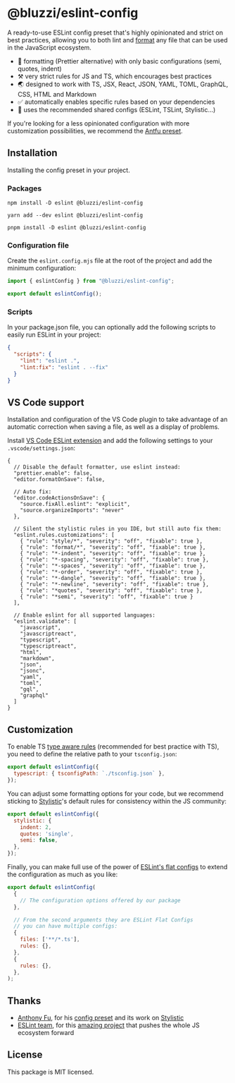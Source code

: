 # @bluzzi/eslint-config
A ready-to-use ESLint config preset that's highly opinionated and strict on best practices, allowing you to both lint and [format](https://eslint.style/guide/why) any file that can be used in the JavaScript ecosystem.

- 📖 formatting (Prettier alternative) with only basic configurations (semi, quotes, indent)
- ⚒️ very strict rules for JS and TS, which encourages best practices
- 🌏 designed to work with TS, JSX, React, JSON, YAML, TOML, GraphQL, CSS, HTML and Markdown
- ✅ automatically enables specific rules based on your dependencies
- 🧲 uses the recommended shared configs (ESLint, TSLint, Stylistic...)

If you're looking for a less opinionated configuration with more customization possibilities, we recommend the [Antfu preset](https://github.com/antfu/eslint-config).

## Installation
Installing the config preset in your project.

### Packages
```
npm install -D eslint @bluzzi/eslint-config
```
```
yarn add --dev eslint @bluzzi/eslint-config
```
```
pnpm install -D eslint @bluzzi/eslint-config
```

### Configuration file
Create the `eslint.config.mjs` file at the root of the project and add the minimum configuration:
```js
import { eslintConfig } from "@bluzzi/eslint-config";

export default eslintConfig();
```

### Scripts
In your package.json file, you can optionally add the following scripts to easily run ESLint in your project:
```json
{
  "scripts": {
    "lint": "eslint .",
    "lint:fix": "eslint . --fix"
  }
}
```

## VS Code support
Installation and configuration of the VS Code plugin to take advantage of an automatic correction when saving a file, as well as a display of problems.

Install [VS Code ESLint extension](https://marketplace.visualstudio.com/items?itemName=dbaeumer.vscode-eslint) and add the following settings to your `.vscode/settings.json`:
```jsonc
{
  // Disable the default formatter, use eslint instead:
  "prettier.enable": false,
  "editor.formatOnSave": false,

  // Auto fix:
  "editor.codeActionsOnSave": {
    "source.fixAll.eslint": "explicit",
    "source.organizeImports": "never"
  },

  // Silent the stylistic rules in you IDE, but still auto fix them:
  "eslint.rules.customizations": [
    { "rule": "style/*", "severity": "off", "fixable": true },
    { "rule": "format/*", "severity": "off", "fixable": true },
    { "rule": "*-indent", "severity": "off", "fixable": true },
    { "rule": "*-spacing", "severity": "off", "fixable": true },
    { "rule": "*-spaces", "severity": "off", "fixable": true },
    { "rule": "*-order", "severity": "off", "fixable": true },
    { "rule": "*-dangle", "severity": "off", "fixable": true },
    { "rule": "*-newline", "severity": "off", "fixable": true },
    { "rule": "*quotes", "severity": "off", "fixable": true },
    { "rule": "*semi", "severity": "off", "fixable": true }
  ],

  // Enable eslint for all supported languages:
  "eslint.validate": [
    "javascript",
    "javascriptreact",
    "typescript",
    "typescriptreact",
    "html",
    "markdown",
    "json",
    "jsonc",
    "yaml",
    "toml",
    "gql",
    "graphql"
  ]
}
```

## Customization
To enable TS [type aware rules](https://typescript-eslint.io/getting-started/typed-linting) (recommended for best practice with TS), you need to define the relative path to your `tsconfig.json`:
```js
export default eslintConfig({
  typescript: { tsconfigPath: `./tsconfig.json` },
});
```

You can adjust some formatting options for your code, but we recommend sticking to [Stylistic](https://eslint.style/guide/config-presets)'s default rules for consistency within the JS community:
```js
export default eslintConfig({
  stylistic: {
    indent: 2,
    quotes: 'single',
    semi: false,
  },
});
```

Finally, you can make full use of the power of [ESLint's flat configs](https://eslint.org/docs/latest/use/configure/configuration-files) to extend the configuration as much as you like:
```js
export default eslintConfig(
  {
    // The configuration options offered by our package
  },

  // From the second arguments they are ESLint Flat Configs
  // you can have multiple configs:
  {
    files: ['**/*.ts'],
    rules: {},
  },
  {
    rules: {},
  },
);
```

## Thanks
- [Anthony Fu](https://github.com/antfu), for his [config preset](https://github.com/antfu/eslint-config) and its work on [Stylistic](https://eslint.style/)
- [ESLint team](https://eslint.org/team/), for this [amazing project](https://eslint.org/) that pushes the whole JS ecosystem forward

## License
This package is MIT licensed.